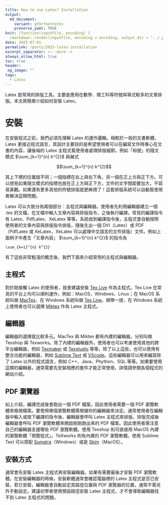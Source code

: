 ```yaml
---
title: How to use Latex? Installation
output:
  md_document:
    variant: gfm+footnotes
    preserve_yaml: TRUE
knit: (function(inputFile, encoding) {
  rmarkdown::render(inputFile, encoding = encoding, output_dir = "../_posts") })
date: 2025-07-01
permalink: /posts/2025-latex-installation
excerpt_separator: <!--more-->
always_allow_html: true
toc: true
header:
 og_image: ""
tags:
  - Latex
---
```


Latex 是常用的排版工具。主要是應用在數學、理工科等符號與等式較多的文章排版。本文將簡單介紹如何安裝 Latex。

<!--more-->

# 安裝

在安裝程式之前，我們必須先理解 Latex 的運作邏輯。相較於一般的文書軟體，Latex 更接近程式語言，其設計主要目的是希望使用者可以在編寫文件時專心在文書的內容，讓後端的 Latex 主程式幫使用者處理排版細節。例如「和號」的隨文模式 $\sum_{k=1}^{n} k^{2}$ 與展式

$$\sum_{k=1}^{n} k^{2}$$

其上下標的位置就不同；一個指標在右上與右下角，另一個在正上方與正下方。可以想見如果隨文模式的指標也放在正上方與正下方，文件的文字間距要加大，不容易美觀。如果還有更多其他的符號排版就更麻煩了！這套排版系統可以自動幫使用者解決這類問題。

Latex 可以大致分為兩個部分：主程式與編輯器。使用者先利用編輯器建立一個 .tex 的文檔，在文檔中輸入文章內容與排版指令，之後執行編譯。常見的編譯指令有 Latex、PdfLatex、XeLatex 等等。系統收到編譯指令後，主程式會自動按照使用者的文章內容與排版指令排版，隨後生出一個 DVI（Latex）或 PDF（PdfLatex 或 XeLatex，XeLatex 可以處理中文語言的文件排版）文件。例如上面例子中產生「文章內容」 $\sum_{k=1}^{n} k^{2}$ 的指令為

```
\sum_{k=1}^{n} k^{2}
```

有了這些非常粗淺的概念後，我們下面來介紹常用的主程式與編輯器。

## 主程式

對於剛接觸 Latex 的使用者，我會建議安裝 [Tex Live](https://www.tug.org/texlive/) 作為主程式。Tex Live 在常見的平台上均可以順利運作，例如：MacOS、Windows、Linux；在 MacOS 系統叫做 [MacTex](https://www.tug.org/mactex/)、在 Windows 系統叫做 [Tex Live](https://www.tug.org/texlive/windows.html)。順帶一提，在 Windows 系統上使用者也可以選擇 [Miktex](https://miktex.org) 作為 Latex 主程式。

## 編輯器

編輯器的選擇就比較多元。MacTex 與 Miktex 都有內建的編輯器，分別叫做 Texshop 與 Texworks。除了內建的編輯器外，使用者也可以考慮使用其他的跨平台編輯器，例如 [Texmaker](https://www.xm1math.net/texmaker/) 或 [Texstudio](https://www.texstudio.org) 等等。除了以上這些，也可以使用有整合功能的編輯器，例如 [Sublime Text](https://www.sublimetext.com) 或 [VScode](https://code.visualstudio.com)。這些編輯器可以用來編寫除了 Latex 以外的程式語言，例如 C++、Java、Phython、SQL 等等。如果要使用這類的編輯器，通常需要先安裝相應的套件才能正常使用，詳情請參閱各個程式的網站介紹。

## PDF 瀏覽器

如上介紹，編譯完成後會跑出一個 PDF 檔案。因此使用者需要一個 PDF 瀏覽軟體來檢視檔案。要使用哪個瀏覽軟體需根據你的編輯器來決定。通常使用者在編輯器中輸入或按下編譯的指令後，編輯器會呼叫 Latex 主程式來排版，排版完成後編輯器會呼叫 PDF 瀏覽軟體來開啟剛剛跑出來的 PDF 檔案。因此使用者需注意自己的編輯器支援哪些 PDF 瀏覽軟體。使用 Texshop 則可直接用 MacOS 內建的瀏覽軟體「預覽程式」。TeXworks 則有內建的 PDF 瀏覽軟體。使用 Sublime Text 可以搭配 [Sumatra](https://www.sumatrapdfreader.org/download-free-pdf-viewer)（Windows）或是 [Skim](https://skim-app.sourceforge.io)（MacOS）。

## 安裝方式

通常會先安裝 Latex 主程式再安裝編輯器。如果有需要最後才安裝 PDF 瀏覽軟體。在安裝編輯器的時候，安裝軟體通常會確認電腦裡的 Latex 主程式是否已安裝，若已安裝，編輯器會自動設定其路徑位置與 PDF 瀏覽器的位置，通常不需另外手動設定。建議初學者使用預設路徑安裝 Latex 主程式，才不會導致編輯器找不到 Latex 主程式的問題。

